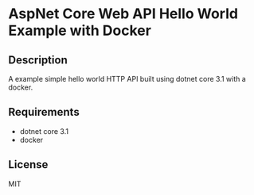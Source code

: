 # AspNet Core Web API Hello World Example with Docker

## Description
A example simple hello world HTTP API built using dotnet core 3.1 with a docker.

## Requirements
* dotnet core 3.1
* docker

## License
MIT